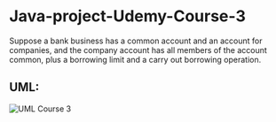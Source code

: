 # Java-project-Udemy-Course-3

Suppose a bank business has a common account and an account for
companies, and the company account has all members of the account
common, plus a borrowing limit and a carry out borrowing operation.

## UML:
![UML Course 3](https://user-images.githubusercontent.com/111204834/209028184-5d99bb16-eee7-4ed2-b84b-d9c1f2a78cd7.png)



